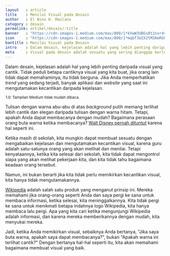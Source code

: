 ```yaml
---
layout   : article
title    : Menilai Visual pada Desain
author   : El Nino H. Maulana
category : desain
permalink: artikel/desain/:title
banner   : "https://cdn-images-1.medium.com/max/800/1*kVwW3UBGs8t1nvr4yRXAtA.png"
icon     : "https://cdn-images-1.medium.com/max/800/1*mqGf3U2X2tM3AeRG0OoHPw.png"
bantitle : Menilai Visual pada Desain 
intro    : Dalam desain, kejelasan adalah hal yang lebih penting daripada visual yang cantik. Karena sesuatu yang jelas memudahkan kehidupan.
meta     : Visual pada desain adalah sesuatu yang sering dianggap berlebihan, bahkan beberapa orang berpikir jika visual adalah hal yang terpenting.
---
```


Dalam desain, kejelasan adalah hal yang lebih penting daripada visual yang cantik. Tidak peduli betapa cantiknya visual yang kita buat, jika orang lain tidak dapat memahaminya, itu tidak berguna. Jika Anda memperhatikan *trend* yang sedang terjadi, banyak aplikasi dan *website* yang saat ini mengutamakan kecantikan daripada kejelasan.

<img src="data:image/png;base64,R0lGODlhAQABAAD/ACwAAAAAAQABAAACADs=" data-src="https://cdn-images-1.medium.com/max/800/1*BBvq-LPjhPBNnlovKjLdLw.png" alt="Tampilan Medium tidak mudah dibaca." title="Tampilan Medium tidak mudah dibaca."><small class="site-article__caption"><span class="oldstyle">1.0:</span> Tampilan Medium tidak mudah dibaca.</small>

Tulisan dengan warna abu-abu di atas *background* putih memang terlihat lebih cantik dan elegan daripada tulisan dengan warna hitam. Tetapi, apakah Anda dapat membacanya dengan mudah? Bagaimana perasaan orang buta warna ketika membacanya? <a href="http://www.mediaaccess.org.au/latest_news/online-media/disney-being-sued-over-lack-of-accessibility" title="Media Access" target="_blank">Walt Disney pernah dituntut</a> karena hal seperti ini.

Ketika masih di sekolah, kita mungkin dapat membuat sesuatu dengan mengabaikan kejelasan dan mengutamakan kecantikan visual, karena guru adalah satu-satunya orang yang akan melihat dan menilai. Tetapi kenyataannya, ketika kita selesai dari sekolah, kita tidak dapat mengontrol siapa yang akan melihat pekerjaan kita, dan kita tidak tahu bagaimana keadaan orang tersebut.

Namun, ini bukan berarti jika kita tidak perlu memikirkan kecantikan visual, kita hanya tidak mengutamakannya.

<a href="https://wikipedia.org" title="Wikipedia" target="_blank">Wikipedia</a> adalah salah satu produk yang menganut prinsip ini. Mereka memahami jika orang-orang seperti Anda dan saya pergi ke sana untuk membaca informasi, ketika selesai, kita meninggalkannya. Kita tidak pergi ke sana untuk menikmati betapa indahnya logo Wikipedia, kita hanya membaca lalu pergi. Apa yang kita cari ketika mengunjungi Wikipedia adalah informasi, dan karena mereka memberikannya dengan mudah, kita menyukai mereka.

Jadi, ketika Anda memikirkan visual, sebaiknya Anda bertanya, "Jika saya buta warna, apakah saya dapat membacanya?", bukan "Apakah warna ini terlihat cantik?" Dengan bertanya hal-hal seperti itu, kita akan memahami bagaimana membuat visual yang baik.
